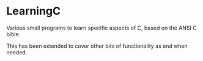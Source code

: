 # LearningC
Various small programs to learn specific aspects of C, based on the ANSI C bible.

This has been extended to cover other bits of functionality as and when needed.
